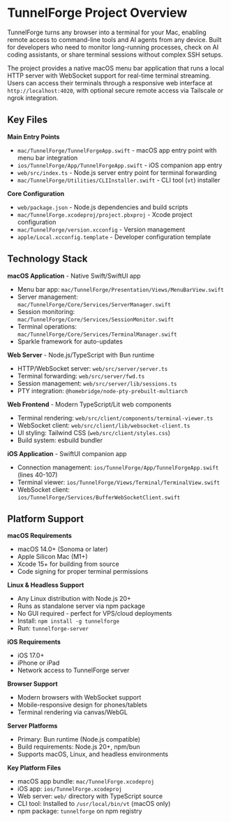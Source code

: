 <!-- Generated: 2025-06-21 17:45:00 UTC -->
# TunnelForge Project Overview

TunnelForge turns any browser into a terminal for your Mac, enabling remote access to command-line tools and AI agents from any device. Built for developers who need to monitor long-running processes, check on AI coding assistants, or share terminal sessions without complex SSH setups.

The project provides a native macOS menu bar application that runs a local HTTP server with WebSocket support for real-time terminal streaming. Users can access their terminals through a responsive web interface at `http://localhost:4020`, with optional secure remote access via Tailscale or ngrok integration.

## Key Files

**Main Entry Points**
- `mac/TunnelForge/TunnelForgeApp.swift` - macOS app entry point with menu bar integration
- `ios/TunnelForge/App/TunnelForgeApp.swift` - iOS companion app entry  
- `web/src/index.ts` - Node.js server entry point for terminal forwarding
- `mac/TunnelForge/Utilities/CLIInstaller.swift` - CLI tool (`vt`) installer

**Core Configuration**
- `web/package.json` - Node.js dependencies and build scripts
- `mac/TunnelForge.xcodeproj/project.pbxproj` - Xcode project configuration
- `mac/TunnelForge/version.xcconfig` - Version management
- `apple/Local.xcconfig.template` - Developer configuration template

## Technology Stack

**macOS Application** - Native Swift/SwiftUI app
- Menu bar app: `mac/TunnelForge/Presentation/Views/MenuBarView.swift`
- Server management: `mac/TunnelForge/Core/Services/ServerManager.swift` 
- Session monitoring: `mac/TunnelForge/Core/Services/SessionMonitor.swift`
- Terminal operations: `mac/TunnelForge/Core/Services/TerminalManager.swift`
- Sparkle framework for auto-updates

**Web Server** - Node.js/TypeScript with Bun runtime
- HTTP/WebSocket server: `web/src/server/server.ts`
- Terminal forwarding: `web/src/server/fwd.ts`
- Session management: `web/src/server/lib/sessions.ts`
- PTY integration: `@homebridge/node-pty-prebuilt-multiarch`

**Web Frontend** - Modern TypeScript/Lit web components  
- Terminal rendering: `web/src/client/components/terminal-viewer.ts`
- WebSocket client: `web/src/client/lib/websocket-client.ts`
- UI styling: Tailwind CSS (`web/src/client/styles.css`)
- Build system: esbuild bundler

**iOS Application** - SwiftUI companion app
- Connection management: `ios/TunnelForge/App/TunnelForgeApp.swift` (lines 40-107)
- Terminal viewer: `ios/TunnelForge/Views/Terminal/TerminalView.swift`
- WebSocket client: `ios/TunnelForge/Services/BufferWebSocketClient.swift`

## Platform Support

**macOS Requirements**
- macOS 14.0+ (Sonoma or later)
- Apple Silicon Mac (M1+)
- Xcode 15+ for building from source
- Code signing for proper terminal permissions

**Linux & Headless Support**
- Any Linux distribution with Node.js 20+
- Runs as standalone server via npm package
- No GUI required - perfect for VPS/cloud deployments
- Install: `npm install -g tunnelforge`
- Run: `tunnelforge-server`

**iOS Requirements**  
- iOS 17.0+
- iPhone or iPad
- Network access to TunnelForge server

**Browser Support**
- Modern browsers with WebSocket support
- Mobile-responsive design for phones/tablets
- Terminal rendering via canvas/WebGL

**Server Platforms**
- Primary: Bun runtime (Node.js compatible)
- Build requirements: Node.js 20+, npm/bun
- Supports macOS, Linux, and headless environments

**Key Platform Files**
- macOS app bundle: `mac/TunnelForge.xcodeproj`
- iOS app: `ios/TunnelForge.xcodeproj`  
- Web server: `web/` directory with TypeScript source
- CLI tool: Installed to `/usr/local/bin/vt` (macOS only)
- npm package: `tunnelforge` on npm registry
